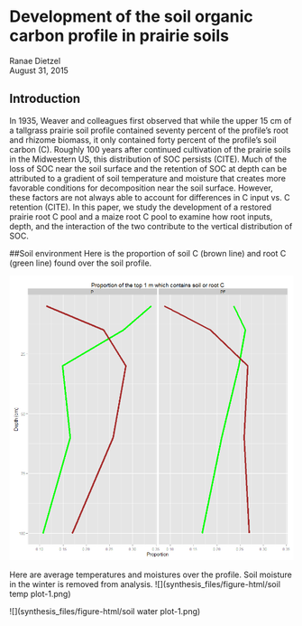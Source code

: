 # Development of the soil organic carbon profile in prairie soils
Ranae Dietzel  
August 31, 2015  

## Introduction
In 1935, Weaver and colleagues first observed that while the upper 15 cm of a tallgrass prairie soil profile contained seventy percent of the profile’s root and rhizome biomass, it only contained forty percent of the profile’s soil carbon (C).  Roughly 100 years after continued cultivation of the prairie soils in the Midwestern US, this distribution of SOC persists (CITE).  Much of the loss of SOC near the soil surface and the retention of SOC at depth can be attributed to a gradient of soil temperature and moisture that creates more favorable conditions for decomposition near the soil surface.  However, these factors are not always able to account for differences in C input vs. C retention (CITE).  In this paper, we study the development of a restored prairie root C pool and a maize root C pool to examine how root inputs, depth, and the interaction of the two contribute to the vertical distribution of SOC.  

##Soil environment
Here is the proportion of soil C (brown line) and root C (green line) found over the soil profile.

![](synthesis_files/figure-html/soilCPlot-1.png) 

Here are average temperatures and moistures over the profile. Soil moisture in the winter is removed from analysis.
![](synthesis_files/figure-html/soil temp plot-1.png) 

![](synthesis_files/figure-html/soil water plot-1.png) 



